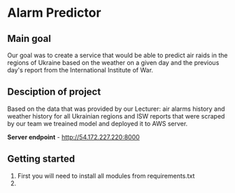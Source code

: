 # Alarm Predictor

## Main goal
Our goal was to create a service that would be able to predict air raids in the regions of Ukraine based on the weather on a given day and the previous day's report from the International Institute of War.
## Desciption of project
Based on the data that was provided by our Lecturer: air alarms history and weather history for all Ukrainian regions and ISW reports that were scraped by our team we treained model and deployed it to AWS server.

**Server endpoint** - http://54.172.227.220:8000

## Getting started 
1. First you will need to install all modules from requirements.txt
2. 
